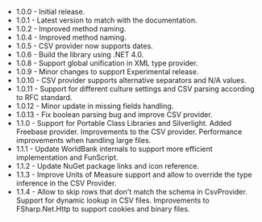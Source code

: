 * 1.0.0 - Initial release.
* 1.0.1 - Latest version to match with the documentation.
* 1.0.2 - Improved method naming.
* 1.0.4 - Improved method naming.
* 1.0.5 - CSV provider now supports dates.
* 1.0.6 - Build the library using .NET 4.0.
* 1.0.8 - Support global unification in XML type provider.
* 1.0.9 - Minor changes to support Experimental release.
* 1.0.10 - CSV provider supports alternative separators and N/A values.
* 1.0.11 - Support for different culture settings and CSV parsing according to RFC standard.
* 1.0.12 - Minor update in missing fields handling.
* 1.0.13 - Fix boolean parsing bug and improve CSV provider.
* 1.1.0 - Support for Portable Class Libraries and Silverlight. Added Freebase provider. Improvements to the CSV provider. Performance improvements when handling large files.
* 1.1.1 - Update WorldBank internals to support more efficient implementation and FunScript.
* 1.1.2 - Update NuGet package links and icon reference.
* 1.1.3 - Improve Units of Measure support and allow to override the type inference in the CSV Provider.
* 1.1.4 - Allow to skip rows that don't match the schema in CsvProvider. Support for dynamic lookup in CSV files. Improvements to FSharp.Net.Http to support cookies and binary files.